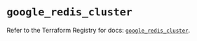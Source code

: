 # `google_redis_cluster`

Refer to the Terraform Registry for docs: [`google_redis_cluster`](https://registry.terraform.io/providers/hashicorp/google-beta/5.16.0/docs/resources/google_redis_cluster).
